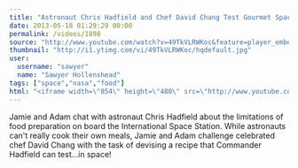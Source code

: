 ```yaml
---
title: "Astronaut Chris Hadfield and Chef David Chang Test Gourmet Space Food"
date: 2013-05-18 01:29:29 00:00
permalink: /videos/1898
source: "http://www.youtube.com/watch?v=49TkVLRWKoc&feature=player_embedded"
thumbnail: "http://i1.ytimg.com/vi/49TkVLRWKoc/hqdefault.jpg"
user:
  username: "sawyer"
  name: "Sawyer Hollenshead"
tags: ["space","nasa","food"]
html: "<iframe width=\"854\" height=\"480\" src=\"http://www.youtube.com/embed/49TkVLRWKoc?wmode=transparent&feature=oembed\" frameborder=\"0\" allowfullscreen></iframe>"
---
```


Jamie and Adam chat with astronaut Chris Hadfield about the limitations of food preparation on board the International Space Station. While astronauts can't really cook their own meals, Jamie and Adam challenge celebrated chef David Chang with the task of devising a recipe that Commander Hadfield can test...in space!